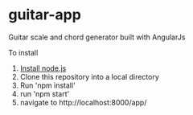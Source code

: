 # guitar-app
Guitar scale and chord generator built with AngularJs

To install
1. [Install node.js](http://nodejs.org/download/)
2. Clone this repository into a local directory
3. Run 'npm install'
4. run 'npm start'
5. navigate to http://localhost:8000/app/